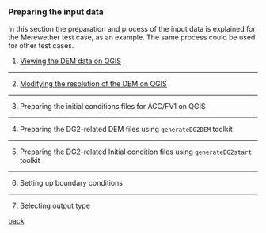 ### Preparing the input data

In this section the preparation and process of the input data is explained for the Merewether test case, as an example. The same process could be used for other test cases. 

1. [Viewing the DEM data on QGIS](Merewether2-1.md)

---

2. [Modifying the resolution of the DEM on QGIS](Merewether2-2.md)

---

3. Preparing the initial conditions files for ACC/FV1 on QGIS

---

4. Preparing the DG2-related DEM files using `generateDG2DEM` toolkit

---

5. Preparing the DG2-related Initial condition files using `generateDG2start` toolkit

---

6. Setting up boundary conditions

---

7. Selecting output type




[back](/Merewether.md)
